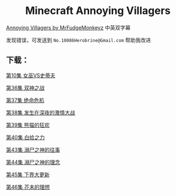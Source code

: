 <h1 align="center">Minecraft Annoying Villagers</h1>

[Annoying Villagers by MrFudgeMonkeyz](https://www.youtube.com/playlist?list=PL0D8hzLgztG0wtDECetoloCwRBOu2mE3e) 中英双字幕

发现错误，可发送到
`No.10086Herobrine@Gmail.com`
帮助我改进

下载：
-----
[第10集 女巫VS史蒂夫](https://github.com/Herobrine-Jdts/Minecraft-Annoying-Villagers/releases/download/10/60.FPS.sub.Annoying.Villagers.10.-.Minecraft.Animation.mp4)

[第36集 双神之战](https://github.com/Herobrine-Jdts/Minecraft-Annoying-Villagers/releases/download/36/Annoying.Villagers.36.-.Minecraft.Animation.mkv)

[第37集 绝命危机](https://github.com/Herobrine-Jdts/Minecraft-Annoying-Villagers/releases/download/37/Annoying.Villagers.37.-.Minecraft.Animation.mkv)

[第38集 发生在深夜的激情大战](https://github.com/Herobrine-Jdts/Minecraft-Annoying-Villagers/releases/download/38/Annoying.Villagers.38.-.Minecraft.Animation.mkv)

[第39集 熊猫的狂欢](https://github.com/Herobrine-Jdts/Minecraft-Annoying-Villagers/releases/download/39/Annoying.Villagers.39.-.Minecraft.Animation.mkv)

[第40集 白给之力](https://github.com/Herobrine-Jdts/Minecraft-Annoying-Villagers/releases/download/40/Annoying.Villagers.40.-.Minecraft.Animation.mkv)

[第43集 溺尸之神的往事](https://github.com/Herobrine-Jdts/Minecraft-Annoying-Villagers/releases/download/43/Annoying.Villagers.43.-.Minecraft.Animation.mkv)

[第44集 溺尸之神的理念](https://github.com/Herobrine-Jdts/Minecraft-Annoying-Villagers/releases/download/44/Annoying.Villagers.44.-.Minecraft.Animation.mkv)

[第45集 下界大更新](https://github.com/Herobrine-Jdts/Minecraft-Annoying-Villagers/releases/download/45/Annoying.Villagers.45.-.Minecraft.Animation.mkv)

[第46集 芥末的理想](https://github.com/Herobrine-Jdts/Minecraft-Annoying-Villagers/releases/download/46/Annoying.Villagers.46.-.Minecraft.Animation.mkv)
